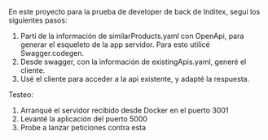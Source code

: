 En este proyecto para la prueba de developer de back de Inditex, seguí los siguientes pasos:
1. Partí de la información de similarProducts.yaml con OpenApi, para generar el esqueleto de la app servidor. Para esto utilicé Swagger.codegen.
2. Desde swagger, con la información de existingApis.yaml, generé el cliente.
3. Usé el cliente para acceder a la api existente, y adapté la respuesta.

  Testeo:
1. Arranqué el servidor recibido desde Docker en el puerto 3001
2. Levanté la aplicación del puerto 5000
3. Probe a lanzar peticiones contra esta
